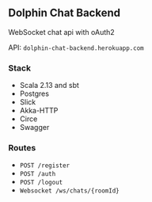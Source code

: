 ## Dolphin Chat Backend
WebSocket chat api with oAuth2

API: `dolphin-chat-backend.herokuapp.com`

### Stack
* Scala 2.13 and sbt
* Postgres
* Slick
* Akka-HTTP
* Circe
* Swagger

### Routes
* `POST /register`
* `POST /auth`
* `POST /logout`
* `Websocket /ws/chats/{roomId}`
